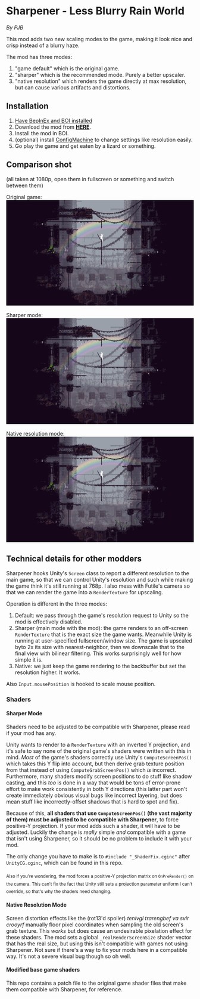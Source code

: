 # Sharpener - Less Blurry Rain World
*By PJB*

This mod adds two new scaling modes to the game, making it look nice and crisp instead of a blurry haze.

The mod has three modes:
1. "game default" which is the original game.
2. "sharper" which is the recommended mode. Purely a better upscaler.
3. "native resolution" which renders the game directly at max resolution, but can cause various artifacts and distortions.

## Installation

1. [Have BepInEx and BOI installed](https://www.raindb.net/tutorials.html)
2. Download the mod from **[HERE](todo)**.
3. Install the mod in BOI.
4. (optional) install [ConfigMachine](https://drive.google.com/file/d/1NIE8conaoI1OOHevi4K9tvOG4v-NIfYf/view) to change settings like resolution easily.
5. Go play the game and get eaten by a lizard or something.

## Comparison shot

(all taken at 1080p, open them in fullscreen or something and switch between them)

Original game:
![](ScreenshotDefault.png)

Sharper mode:
![](ScreenshotSharper.png)

Native resolution mode:
![](ScreenshotNative.png)

## Technical details for other modders

Sharpener hooks Unity's `Screen` class to report a different resolution to the main game, so that we can control Unity's resolution and such while making the game think it's still running at 768p. I also mess with Futile's camera so that we can render the game into a `RenderTexture` for upscaling.

Operation is different in the three modes:
1. Default: we pass through the game's resolution request to Unity so the mod is effectively disabled.
2. Sharper (main mode with the mod): the game renders to an off-screen `RenderTexture` that is the exact size the game wants. Meanwhile Unity is running at user-specified fullscreen/window size. The game is upscaled byto 2x its size with nearest-neighbor, then we downscale that to the final view with bilinear filtering. This works surprisingly well for how simple it is.
3. Native: we just keep the game rendering to the backbuffer but set the resolution higher. It works.

Also `Input.mousePosition` is hooked to scale mouse position.

### Shaders

#### Sharper Mode

Shaders need to be adjusted to be compatible with Sharpener, please read if your mod has any.

Unity wants to render to a `RenderTexture` with an inverted Y projection, and it's safe to say none of the original game's shaders were written with this in mind. *Most* of the game's shaders correctly use Unity's `ComputeScreenPos()` which takes this Y flip into account, but then derive grab texture position from that instead of using `ComputeGrabScreenPos()` which *is* incorrect. Furthermore, many shaders modify screen positions to do stuff like shadow casting, and this *too* is done in a way that would be tons of error-prone effort to make work consistently in both Y directions (this latter part won't create immediately obvious visual bugs like incorrect layering, but does mean stuff like incorrectly-offset shadows that is hard to spot and fix).

Because of this, **all shaders that use `ComputeScreenPos()` (the vast majority of them) must be adjusted to be compatible with Sharpener**, to force positive-Y projection. If your mod adds such a shader, it will have to be adjusted. Luckily the change is *really* simple *and* compatible with a game that isn't using Sharpener, so it should be no problem to include it with your mod.

The only change you have to make is to `#include "_ShaderFix.cginc"` after `UnityCG.cginc`, which can be found in this repo.

<sub>Also if you're wondering, the mod forces a positive-Y projection matrix on `OnPreRender()` on the camera. This can't fix the fact that Unity still sets a projection parameter uniform I can't override, so that's why the shaders need changing.</sub>

#### Native Resolution Mode

Screen distortion effects like the (rot13'd spoiler) *tenivgl trarengbef va svir crooyrf* manually floor pixel coordinates when sampling the old screen's grab texture. This *works* but does cause an undesirable pixelation effect for these shaders. The mod sets a global `_realRenderScreenSize` shader vector that has the real size, but using this isn't compatible with games not using Sharpener. Not sure if there's a way to fix your mods here in a compatible way. It's not a severe visual bug though so oh well.

#### Modified base game shaders

This repo contains a patch file to the original game shader files that make them compatible with Sharpener, for reference.
